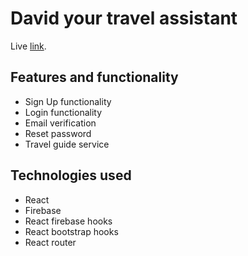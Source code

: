 # David your travel assistant

Live [link](https://travel-guide-c24c4.web.app/).

## Features and functionality
* Sign Up functionality
* Login functionality
* Email verification 
* Reset password
* Travel guide service

## Technologies used
* React
* Firebase
* React firebase hooks
* React bootstrap hooks
* React router
